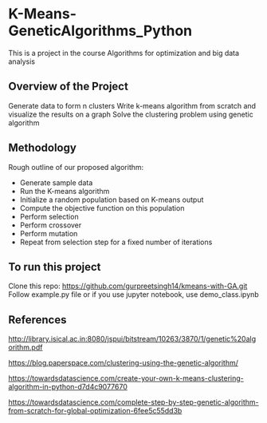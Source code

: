 # K-Means-GeneticAlgorithms_Python
This is a project in the course Algorithms for optimization and big data analysis

## Overview of the Project
Generate data to form n clusters
Write k-means algorithm from scratch and visualize the results on a graph
Solve the clustering problem using genetic algorithm
## Methodology
Rough outline of our proposed algorithm:

- Generate sample data
- Run the K-means algorithm
- Initialize a random population based on K-means output
- Compute the objective function on this population
- Perform selection
- Perform crossover
- Perform mutation
- Repeat from selection step for a fixed number of iterations
## To run this project

Clone this repo: https://github.com/gurpreetsingh14/kmeans-with-GA.git
Follow example.py file or if you use jupyter notebook, use demo_class.ipynb
## References
http://library.isical.ac.in:8080/jspui/bitstream/10263/3870/1/genetic%20algorithm.pdf

https://blog.paperspace.com/clustering-using-the-genetic-algorithm/

https://towardsdatascience.com/create-your-own-k-means-clustering-algorithm-in-python-d7d4c9077670

https://towardsdatascience.com/complete-step-by-step-genetic-algorithm-from-scratch-for-global-optimization-6fee5c55dd3b
